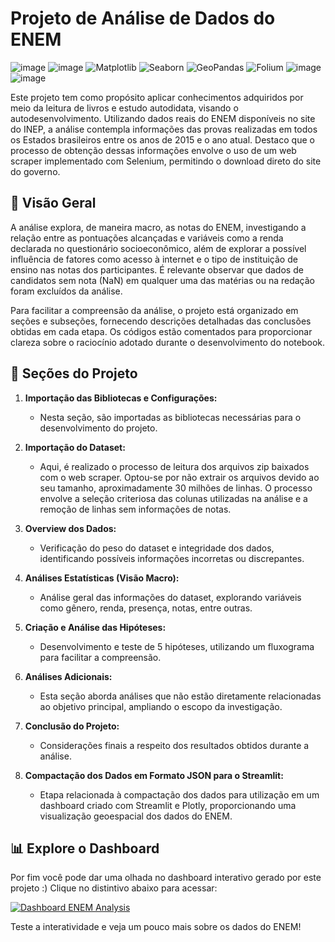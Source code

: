 # Projeto de Análise de Dados do ENEM

![image](https://img.shields.io/badge/Python-FFD43B?style=for-the-badge&logo=python&logoColor=blue)
![image](https://img.shields.io/badge/Pandas-2C2D72?style=for-the-badge&logo=pandas&logoColor=white)
![Matplotlib](https://img.shields.io/badge/Matplotlib-%23ffffff.svg?style=for-the-badge&logo=Matplotlib&logoColor=black)
![Seaborn](https://img.shields.io/badge/Seaborn-4E2A84?style=for-the-badge&logo=Seaborn&logoColor=white)
![GeoPandas](https://img.shields.io/badge/GeoPandas-373737?style=for-the-badge&logo=GeoPandas&logoColor=white)
![Folium](https://img.shields.io/badge/Folium-77B829?style=for-the-badge&logo=Folium&logoColor=white)
![image](https://img.shields.io/badge/Selenium-43B02A?style=for-the-badge&logo=Selenium&logoColor=white)
![image](https://img.shields.io/badge/Streamlit-FF4B4B?style=for-the-badge&logo=Streamlit&logoColor=white)

Este projeto tem como propósito aplicar conhecimentos adquiridos por meio da leitura de livros e estudo autodidata, visando o autodesenvolvimento. Utilizando dados reais do ENEM disponíveis no site do INEP, a análise contempla informações das provas realizadas em todos os Estados brasileiros entre os anos de 2015 e o ano atual. Destaco que o processo de obtenção dessas informações envolve o uso de um web scraper implementado com Selenium, permitindo o download direto do site do governo.

## 🚀 Visão Geral

A análise explora, de maneira macro, as notas do ENEM, investigando a relação entre as pontuações alcançadas e variáveis como a renda declarada no questionário socioeconômico, além de explorar a possível influência de fatores como acesso à internet e o tipo de instituição de ensino nas notas dos participantes. É relevante observar que dados de candidatos sem nota (NaN) em qualquer uma das matérias ou na redação foram excluídos da análise.

Para facilitar a compreensão da análise, o projeto está organizado em seções e subseções, fornecendo descrições detalhadas das conclusões obtidas em cada etapa. Os códigos estão comentados para proporcionar clareza sobre o raciocínio adotado durante o desenvolvimento do notebook.

## 📑 Seções do Projeto

1. **Importação das Bibliotecas e Configurações:**
   - Nesta seção, são importadas as bibliotecas necessárias para o desenvolvimento do projeto.

2. **Importação do Dataset:**
   - Aqui, é realizado o processo de leitura dos arquivos zip baixados com o web scraper. Optou-se por não extrair os arquivos devido ao seu tamanho, aproximadamente 30 milhões de linhas. O processo envolve a seleção criteriosa das colunas utilizadas na análise e a remoção de linhas sem informações de notas.

3. **Overview dos Dados:**
   - Verificação do peso do dataset e integridade dos dados, identificando possíveis informações incorretas ou discrepantes.

4. **Análises Estatísticas (Visão Macro):**
   - Análise geral das informações do dataset, explorando variáveis como gênero, renda, presença, notas, entre outras.

5. **Criação e Análise das Hipóteses:**
   - Desenvolvimento e teste de 5 hipóteses, utilizando um fluxograma para facilitar a compreensão.

6. **Análises Adicionais:**
   - Esta seção aborda análises que não estão diretamente relacionadas ao objetivo principal, ampliando o escopo da investigação.

7. **Conclusão do Projeto:**
   - Considerações finais a respeito dos resultados obtidos durante a análise.

8. **Compactação dos Dados em Formato JSON para o Streamlit:**
   - Etapa relacionada à compactação dos dados para utilização em um dashboard criado com Streamlit e Plotly, proporcionando uma visualização geoespacial dos dados do ENEM.

## 📊 Explore o Dashboard

Por fim você pode dar uma olhada no dashboard interativo gerado por este projeto :)
Clique no distintivo abaixo para acessar:

[![Dashboard ENEM Analysis](https://img.shields.io/badge/Acesse%20o%20Dashboard-FF4B4B?style=for-the-badge&logo=Streamlit&logoColor=white)](https://enem-analysis.streamlit.app)

Teste a interatividade e veja um pouco mais sobre os dados do ENEM!
